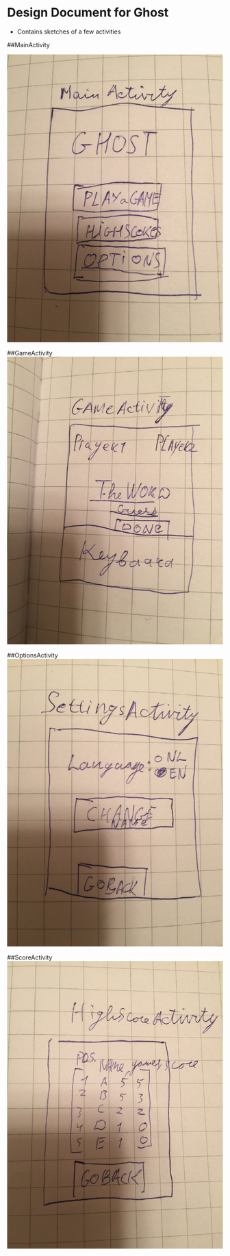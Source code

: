 # Design Document for Ghost

- Contains sketches of a few activities

##MainActivity

<img src="sketches/main.JPG"/>

##GameActivity
<img src="sketches/game.JPG"/>

##OptionsActivity
<img src="sketches/options.JPG"/>

##ScoreActivity
<img src="sketches/score.JPG"/>